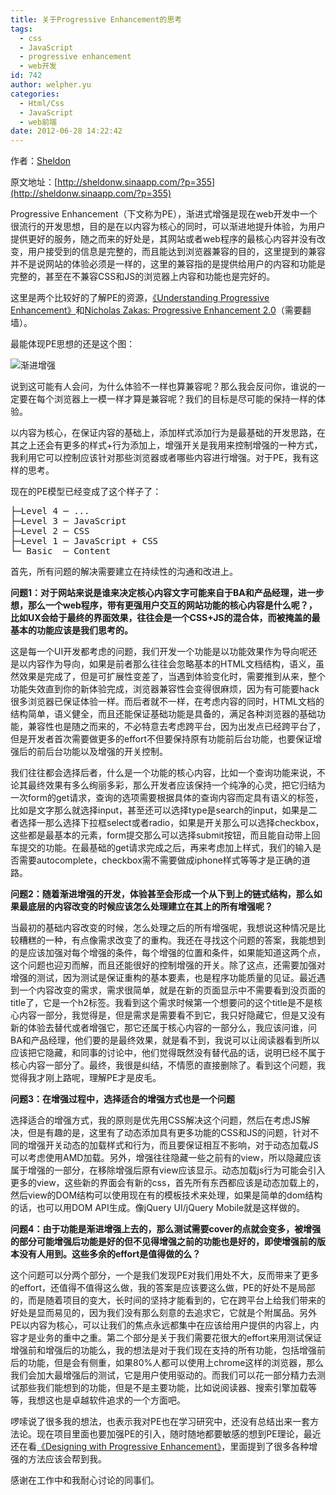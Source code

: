 ```yaml
---
title: 关于Progressive Enhancement的思考
tags:
  - css
  - JavaScript
  - progressive enhancement
  - web开发
id: 742
author: welpher.yu
categories:
  - Html/Css
  - JavaScript
  - web前端
date: 2012-06-28 14:22:42
---
```


作者：[Sheldon](http://weibo.com/u/1693116232)

原文地址：[http://sheldonw.sinaapp.com/?p=355](http://sheldonw.sinaapp.com/?p=355)

Progressive Enhancement（下文称为PE），渐进式增强是现在web开发中一个很流行的开发思想，目的是在以内容为核心的同时，可以渐进地提升体验，为用户提供更好的服务，随之而来的好处是，其网站或者web程序的最核心内容并没有改变，用户接受到的信息是完整的，而且能达到浏览器兼容的目的，这里提到的兼容并不是说网站的体验必须是一样的，这里的兼容指的是提供给用户的内容和功能是完整的，甚至在不兼容CSS和JS的浏览器上内容和功能也是完好的。

这里是两个比较好的了解PE的资源，[《Understanding Progressive Enhancement》](http://www.alistapart.com/articles/understandingprogressiveenhancement/ "understand progressive enhancement")和[Nicholas Zakas: Progressive Enhancement 2.0](http://www.youtube.com/watch?v=hdTxeR90_1E&amp;feature=colike "Nicholas Zakas : Progressive Enhancement 2.0")（需要翻墙）。

最能体现PE思想的还是这个图：

![渐进增强](http://www.alistapart.com/d/understandingprogressiveenhancement/m-m.jpg "PE")

说到这可能有人会问，为什么体验不一样也算兼容呢？那么我会反问你，谁说的一定要在每个浏览器上一模一样才算是兼容呢？我们的目标是尽可能的保持一样的体验。

以内容为核心，在保证内容的基础上，添加样式添加行为是最基础的开发思路，在其之上还会有更多的样式+行为添加上，增强开关是我用来控制增强的一种方式，我利用它可以控制应该针对那些浏览器或者哪些内容进行增强。对于PE，我有这样的思考。

现在的PE模型已经变成了这个样子了：
<pre>├─Level 4 ─ ...
├─Level 3 ─ JavaScript
├─Level 2 ─ CSS
├─Level 1 ─ JavaScript + CSS
└─ Basic  ─ Content</pre>
首先，所有问题的解决需要建立在持续性的沟通和改进上。

**问题1：对于网站来说是谁来决定核心内容文字可能来自于BA和产品经理，进一步想，那么一个web程序，带有更强用户交互的网站功能的核心内容是什么呢？，比如UX会给于最终的界面效果，往往会是一个CSS+JS的混合体，而被掩盖的最基本的功能应该是我们思考的。**

这是每一个UI开发都考虑的问题，我们开发一个功能是以功能效果作为导向呢还是以内容作为导向，如果是前者那么往往会忽略基本的HTML文档结构，语义，虽然效果是完成了，但是可扩展性变差了，当遇到体验变化时，需要推到从来，整个功能失效直到你的新体验完成，浏览器兼容性会变得很麻烦，因为有可能要hack很多浏览器已保证体验一样。而后者就不一样，在考虑内容的同时，HTML文档的结构简单，语义健全，而且还能保证基础功能是具备的，满足各种浏览器的基础功能，兼容性也是随之而来的，不必特意去考虑跨平台，因为出发点已经跨平台了，但是开发者首次需要做更多的effort不但要保持原有功能前后台功能，也要保证增强后的前后台功能以及增强的开关控制。

我们往往都会选择后者，什么是一个功能的核心内容，比如一个查询功能来说，不论其最终效果有多么绚丽多彩，那么开发者应该保持一个纯净的心灵，把它归结为一次form的get请求，查询的选项需要根据具体的查询内容而定具有语义的标签，比如是文字那么就选择input，甚至还可以选择type是search的input，如果是二者选择一那么选择下拉框select或者radio，如果是开关那么可以选择checkbox，这些都是最基本的元素，form提交那么可以选择submit按钮，而且能自动带上回车提交的功能。在最基础的get请求完成之后，再来考虑加上样式，我们的输入是否需要autocomplete，checkbox需不需要做成iphone样式等等才是正确的道路。

**问题2：随着渐进增强的开发，体验甚至会形成一个从下到上的链式结构，那么如果最底层的内容改变的时候应该怎么处理建立在其上的所有增强呢？**

当最初的基础内容改变的时候，怎么处理之后的所有增强呢，我想说这种情况是比较糟糕的一种，有点像需求改变了的重构。我还在寻找这个问题的答案，我能想到的是应该加强对每个增强的条件，每个增强的位置和条件，如果能知道这两个点，这个问题也迎刃而解，而且还能很好的控制增强的开关。除了这点，还需要加强对增强的测试，因为测试是保证重构的基本要素，也是程序功能质量的见证。最近遇到一个内容改变的需求，需求很简单，就是在新的页面显示中不需要看到没页面的title了，它是一个h2标签。我看到这个需求时候第一个想要问的这个title是不是核心内容一部分，我觉得是，但是需求是需要看不到它，我只好隐藏它，但是又没有新的体验去替代或者增强它，那它还属于核心内容的一部分么，我应该问谁，问BA和产品经理，他们要的是最终效果，就是看不到，我说可以让阅读器看到所以应该把它隐藏，和同事的讨论中，他们觉得既然没有替代品的话，说明已经不属于核心内容一部分了。最终，我很是纠结，不情愿的直接删除了。看到这个问题，我觉得我才刚上路呢，理解PE才是皮毛。

**问题3：在增强过程中，选择适合的增强方式也是一个问题**

选择适合的增强方式，我的原则是优先用CSS解决这个问题，然后在考虑JS解决，但是有趣的是，这里有了动态添加具有更多功能的CSS和JS的问题，针对不同的增强开关动态的加载样式和行为，而且要保证相互不影响，对于动态加载JS可以考虑使用AMD加载。另外，增强往往隐藏一些之前有的view，所以隐藏应该属于增强的一部分，在移除增强后原有view应该显示。动态加载js行为可能会引入更多的view，这些新的界面会有新的css，首先所有东西都应该是动态加载上的，然后view的DOM结构可以使用现在有的模板技术来处理，如果是简单的dom结构的话，也可以用DOM API生成。像jQuery UI/jQuery Mobile就是这样做的。

**问题4：由于功能是渐进增强上去的，那么测试需要cover的点就会变多，被增强的部分可能增强后功能是好的但不见得增强之前的功能也是好的，即使增强前的版本没有人用到。这些多余的effort是值得做的么？**

这个问题可以分两个部分，一个是我们发现PE对我们用处不大，反而带来了更多的effort，还值得不值得这么做，我的答案是应该要这么做，PE的好处不是局部的，而是随着项目的变大，长时间的坚持才能看到的，它在跨平台上给我们带来的好处是显而易见的，因为我们没有那么刻意的去追求它，它就是个附属品。另外PE以内容为核心，可以让我们的焦点永远都集中在应该给用户提供的内容上，内容才是业务的重中之重。第二个部分是关于我们需要花很大的effort来用测试保证增强前和增强后的功能么，我的想法是对于我们现在支持的所有功能，包括增强前后的功能，但是会有侧重，如果80%人都可以使用上chrome这样的浏览器，那么我们会加大最增强后的测试，它是用户使用驱动的。而我们可以花一部分精力去测试那些我们能想到的功能，但是不是主要功能，比如说阅读器、搜索引擎加载等等，我想这也是卓越软件追求的一个方面吧。

啰嗦说了很多我的想法，也表示我对PE也在学习研究中，还没有总结出来一套方法论。现在项目里面也要加强PE的引入，随时随地都要敏感的想到PE理论，最近还在看[《Designing with Progressive Enhancement》](http://book.douban.com/subject/4299540/ "Designing with Progressive Enhancement")，里面提到了很多各种增强的方法应该会帮到我。

感谢在工作中和我耐心讨论的同事们。

&nbsp;